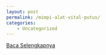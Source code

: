 ```yaml
---
layout: post
permalink: /mimpi-alat-vital-putus/
categories:
    - Uncategorized
---
```


[Baca Selengkapnya](/07)